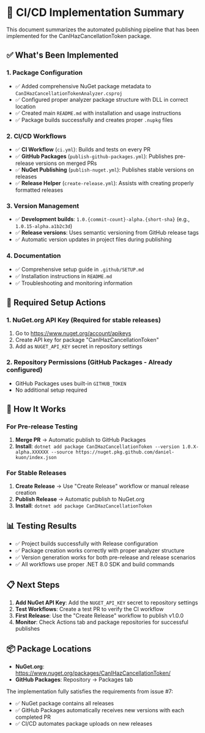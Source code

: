 # 🚀 CI/CD Implementation Summary

This document summarizes the automated publishing pipeline that has been implemented for the CanIHazCancellationToken package.

## ✅ What's Been Implemented

### 1. Package Configuration
- ✅ Added comprehensive NuGet package metadata to `CanIHazCancellationTokenAnalyzer.csproj`
- ✅ Configured proper analyzer package structure with DLL in correct location
- ✅ Created main `README.md` with installation and usage instructions
- ✅ Package builds successfully and creates proper `.nupkg` files

### 2. CI/CD Workflows
- ✅ **CI Workflow** (`ci.yml`): Builds and tests on every PR
- ✅ **GitHub Packages** (`publish-github-packages.yml`): Publishes pre-release versions on merged PRs
- ✅ **NuGet Publishing** (`publish-nuget.yml`): Publishes stable versions on releases
- ✅ **Release Helper** (`create-release.yml`): Assists with creating properly formatted releases

### 3. Version Management
- ✅ **Development builds**: `1.0.{commit-count}-alpha.{short-sha}` (e.g., `1.0.15-alpha.a1b2c3d`)
- ✅ **Release versions**: Uses semantic versioning from GitHub release tags
- ✅ Automatic version updates in project files during publishing

### 4. Documentation
- ✅ Comprehensive setup guide in `.github/SETUP.md`
- ✅ Installation instructions in `README.md`
- ✅ Troubleshooting and monitoring information

## 🔧 Required Setup Actions

### 1. NuGet.org API Key (Required for stable releases)
1. Go to https://www.nuget.org/account/apikeys
2. Create API key for package "CanIHazCancellationToken"
3. Add as `NUGET_API_KEY` secret in repository settings

### 2. Repository Permissions (GitHub Packages - Already configured)
- GitHub Packages uses built-in `GITHUB_TOKEN`
- No additional setup required

## 🎯 How It Works

### For Pre-release Testing
1. **Merge PR** → Automatic publish to GitHub Packages
2. **Install**: `dotnet add package CanIHazCancellationToken --version 1.0.X-alpha.XXXXXX --source https://nuget.pkg.github.com/daniel-kuon/index.json`

### For Stable Releases
1. **Create Release** → Use "Create Release" workflow or manual release creation
2. **Publish Release** → Automatic publish to NuGet.org
3. **Install**: `dotnet add package CanIHazCancellationToken`

## 📊 Testing Results

- ✅ Project builds successfully with Release configuration
- ✅ Package creation works correctly with proper analyzer structure  
- ✅ Version generation works for both pre-release and release scenarios
- ✅ All workflows use proper .NET 8.0 SDK and build commands

## 📋 Next Steps

1. **Add NuGet API Key**: Add the `NUGET_API_KEY` secret to repository settings
2. **Test Workflows**: Create a test PR to verify the CI workflow
3. **First Release**: Use the "Create Release" workflow to publish v1.0.0
4. **Monitor**: Check Actions tab and package repositories for successful publishes

## 📦 Package Locations

- **NuGet.org**: https://www.nuget.org/packages/CanIHazCancellationToken/
- **GitHub Packages**: Repository → Packages tab

The implementation fully satisfies the requirements from issue #7:
- ✅ NuGet package contains all releases
- ✅ GitHub Packages automatically receives new versions with each completed PR
- ✅ CI/CD automates package uploads on new releases